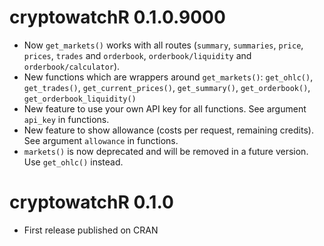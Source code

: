 # cryptowatchR 0.1.0.9000

* Now `get_markets()` works with all routes (`summary`, `summaries`, `price`, `prices`, `trades` and `orderbook`, `orderbook/liquidity` and `orderbook/calculator`).
* New functions which are wrappers around `get_markets()`: `get_ohlc()`, `get_trades()`, `get_current_prices()`, `get_summary()`, `get_orderbook()`, `get_orderbook_liquidity()`
* New feature to use your own API key for all functions. See argument `api_key` in functions.
* New feature to show allowance (costs per request, remaining credits). See argument `allowance` in functions.
* `markets()` is now deprecated and will be removed in a future version. Use `get_ohlc()` instead.

# cryptowatchR 0.1.0

* First release published on CRAN
